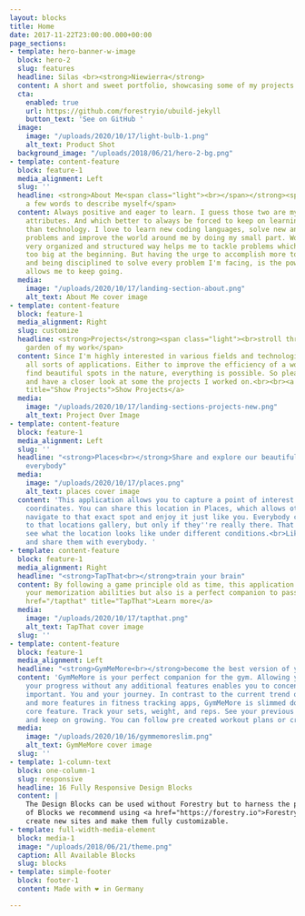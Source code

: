 ```yaml
---
layout: blocks
title: Home
date: 2017-11-22T23:00:00.000+00:00
page_sections:
- template: hero-banner-w-image
  block: hero-2
  slug: features
  headline: Silas <br><strong>Niewierra</strong>
  content: A short and sweet portfolio, showcasing some of my projects
  cta:
    enabled: true
    url: https://github.com/forestryio/ubuild-jekyll
    button_text: 'See on GitHub '
  image:
    image: "/uploads/2020/10/17/light-bulb-1.png"
    alt_text: Product Shot
  background_image: "/uploads/2018/06/21/hero-2-bg.png"
- template: content-feature
  block: feature-1
  media_alignment: Left
  slug: ''
  headline: <strong>About Me<span class="light"><br></span></strong><span class="light">just
    a few words to describe myself</span>
  content: Always positive and eager to learn. I guess those two are my most defining
    attributes. And which better to always be forced to keep on learning and improving
    than technology. I love to learn new coding languages, solve new and challenging
    problems and improve the world around me by doing my small part. Working in a
    very organized and structured way helps me to tackle problems which might seem
    too big at the beginning. But having the urge to accomplish more today than yesterday
    and being disciplined to solve every problem I'm facing, is the power engine which
    allows me to keep going.
  media:
    image: "/uploads/2020/10/17/landing-section-about.png"
    alt_text: About Me cover image
- template: content-feature
  block: feature-1
  media_alignment: Right
  slug: customize
  headline: <strong>Projects</strong><span class="light"><br>stroll through the digital
    garden of my work</span>
  content: Since I'm highly interested in various fields and technologies, I develop
    all sorts of applications. Either to improve the efficiency of a workout or to
    find beautiful spots in the nature, everything is possible. So please go ahead
    and have a closer look at some the projects I worked on.<br><br><a href="/projects"
    title="Show Projects">Show Projects</a>
  media:
    image: "/uploads/2020/10/17/landing-sections-projects-new.png"
    alt_text: Project Over Image
- template: content-feature
  block: feature-1
  media_alignment: Left
  slug: ''
  headline: "<strong>Places<br></strong>Share and explore our beautiful planet with
    everybody"
  media:
    image: "/uploads/2020/10/17/places.png"
    alt_text: places cover image
  content: 'This application allows you to capture a point of interest and it''s exact
    coordinates. You can share this location in Places, which allows other users to
    navigate to that exact spot and enjoy it just like you. Everybody can add photos
    to that locations gallery, but only if they''re really there. That way you can
    see what the location looks like under different conditions.<br>Like places, comment,
    and share them with everybody. '
- template: content-feature
  block: feature-1
  media_alignment: Right
  headline: "<strong>TapThat<br></strong>train your brain"
  content: By following a game principle old as time, this application not only traines
    your memorization abilities but also is a perfect companion to pass the time.<br><br><a
    href="/tapthat" title="TapThat">Learn more</a>
  media:
    image: "/uploads/2020/10/17/tapthat.png"
    alt_text: TapThat cover image
  slug: ''
- template: content-feature
  block: feature-1
  media_alignment: Left
  headline: "<strong>GymMeMore<br></strong>become the best version of yourself"
  content: 'GymMeMore is your perfect companion for the gym. Allowing you to track
    your progress without any additional features enables you to concentrate on what''s
    important. You and your journey. In contrast to the current trend of putting more
    and more features in fitness tracking apps, GymMeMore is slimmed down to one simple
    core feature. Track your sets, weight, and reps. See your previous performances
    and keep on growing. You can follow pre created workout plans or create your own. '
  media:
    image: "/uploads/2020/10/16/gymmemoreslim.png"
    alt_text: GymMeMore cover image
  slug: ''
- template: 1-column-text
  block: one-column-1
  slug: responsive
  headline: 16 Fully Responsive Design Blocks
  content: |
    The Design Blocks can be used without Forestry but to harness the power
    of Blocks we recommend using <a href="https://forestry.io">Forestry</a>. Once the site is imported you can immediately
    create new sites and make them fully customizable.
- template: full-width-media-element
  block: media-1
  image: "/uploads/2018/06/21/theme.png"
  caption: All Available Blocks
  slug: blocks
- template: simple-footer
  block: footer-1
  content: Made with ❤︎ in Germany

---
```

